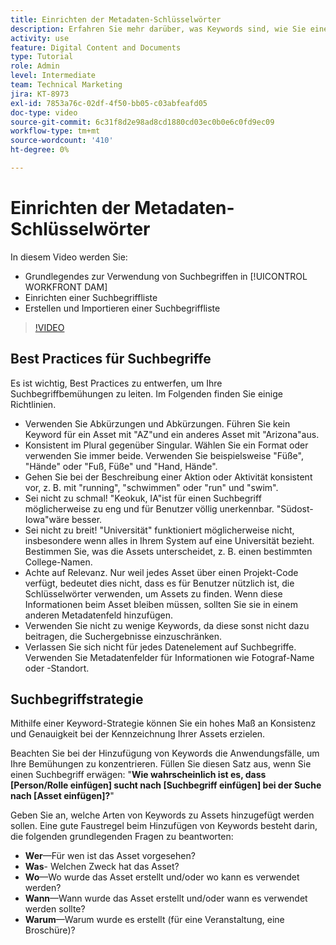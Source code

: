 ```yaml
---
title: Einrichten der Metadaten-Schlüsselwörter
description: Erfahren Sie mehr darüber, was Keywords sind, wie Sie eine Suchbegriffliste einrichten und wie Sie eine Liste mit Keywords erstellen und importieren in [!UICONTROL WORKFRONT DAM].
activity: use
feature: Digital Content and Documents
type: Tutorial
role: Admin
level: Intermediate
team: Technical Marketing
jira: KT-8973
exl-id: 7853a76c-02df-4f50-bb05-c03abfeafd05
doc-type: video
source-git-commit: 6c31f8d2e98ad8cd1880cd03ec0b0e6c0fd9ec09
workflow-type: tm+mt
source-wordcount: '410'
ht-degree: 0%

---
```


# Einrichten der Metadaten-Schlüsselwörter

In diesem Video werden Sie:

* Grundlegendes zur Verwendung von Suchbegriffen in [!UICONTROL WORKFRONT DAM]
* Einrichten einer Suchbegriffliste
* Erstellen und Importieren einer Suchbegriffliste

>[!VIDEO](https://video.tv.adobe.com/v/335236/?quality=12&learn=on)

## Best Practices für Suchbegriffe

Es ist wichtig, Best Practices zu entwerfen, um Ihre Suchbegriffbemühungen zu leiten. Im Folgenden finden Sie einige Richtlinien.

* Verwenden Sie Abkürzungen und Abkürzungen. Führen Sie kein Keyword für ein Asset mit &quot;AZ&quot;und ein anderes Asset mit &quot;Arizona&quot;aus.
* Konsistent im Plural gegenüber Singular. Wählen Sie ein Format oder verwenden Sie immer beide. Verwenden Sie beispielsweise &quot;Füße&quot;, &quot;Hände&quot; oder &quot;Fuß, Füße&quot; und &quot;Hand, Hände&quot;.
* Gehen Sie bei der Beschreibung einer Aktion oder Aktivität konsistent vor, z. B. mit &quot;running&quot;, &quot;schwimmen&quot; oder &quot;run&quot; und &quot;swim&quot;.
* Sei nicht zu schmal! &quot;Keokuk, IA&quot;ist für einen Suchbegriff möglicherweise zu eng und für Benutzer völlig unerkennbar. &quot;Südost-Iowa&quot;wäre besser.
* Sei nicht zu breit! &quot;Universität&quot; funktioniert möglicherweise nicht, insbesondere wenn alles in Ihrem System auf eine Universität bezieht. Bestimmen Sie, was die Assets unterscheidet, z. B. einen bestimmten College-Namen.
* Achte auf Relevanz. Nur weil jedes Asset über einen Projekt-Code verfügt, bedeutet dies nicht, dass es für Benutzer nützlich ist, die Schlüsselwörter verwenden, um Assets zu finden. Wenn diese Informationen beim Asset bleiben müssen, sollten Sie sie in einem anderen Metadatenfeld hinzufügen.
* Verwenden Sie nicht zu wenige Keywords, da diese sonst nicht dazu beitragen, die Suchergebnisse einzuschränken.
* Verlassen Sie sich nicht für jedes Datenelement auf Suchbegriffe. Verwenden Sie Metadatenfelder für Informationen wie Fotograf-Name oder -Standort.

## Suchbegriffstrategie

Mithilfe einer Keyword-Strategie können Sie ein hohes Maß an Konsistenz und Genauigkeit bei der Kennzeichnung Ihrer Assets erzielen.

Beachten Sie bei der Hinzufügung von Keywords die Anwendungsfälle, um Ihre Bemühungen zu konzentrieren. Füllen Sie diesen Satz aus, wenn Sie einen Suchbegriff erwägen: &quot;**Wie wahrscheinlich ist es, dass [Person/Rolle einfügen] sucht nach [Suchbegriff einfügen] bei der Suche nach [Asset einfügen]?**&quot;

Geben Sie an, welche Arten von Keywords zu Assets hinzugefügt werden sollen. Eine gute Faustregel beim Hinzufügen von Keywords besteht darin, die folgenden grundlegenden Fragen zu beantworten:

* **Wer**—Für wen ist das Asset vorgesehen?
* **Was**- Welchen Zweck hat das Asset?
* **Wo**—Wo wurde das Asset erstellt und/oder wo kann es verwendet werden?
* **Wann**—Wann wurde das Asset erstellt und/oder wann es verwendet werden sollte?
* **Warum**—Warum wurde es erstellt (für eine Veranstaltung, eine Broschüre)?
